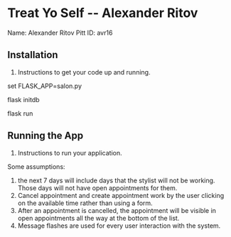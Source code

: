 # Treat Yo Self -- Alexander Ritov

Name: Alexander Ritov
Pitt ID: avr16

## Installation

1. Instructions to get your code up and running.

set FLASK_APP=salon.py

flask initdb

flask run


## Running the App

1. Instructions to run your application.

Some assumptions:

1. the next 7 days will include days that the stylist will not be working. Those days will not have open appointments for them.
2. Cancel appointment and create appointment work by the user clicking on the available time rather than using a form.
3. After an appointment is cancelled, the appointment will be visible in open appointments all the way at the bottom of the list.
4. Message flashes are used for every user interaction with the system.
